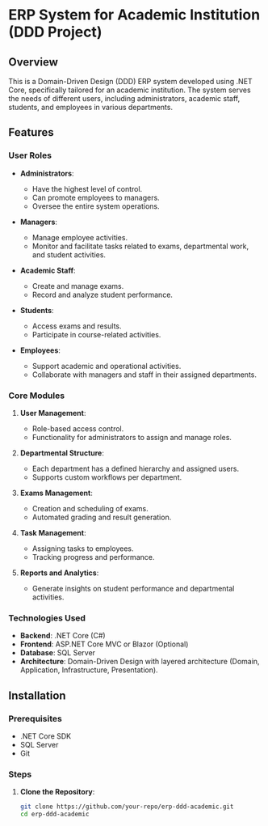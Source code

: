 # ERP System for Academic Institution (DDD Project)

## Overview
This is a Domain-Driven Design (DDD) ERP system developed using .NET Core, specifically tailored for an academic institution. The system serves the needs of different users, including administrators, academic staff, students, and employees in various departments.

## Features

### User Roles
- **Administrators**:
  - Have the highest level of control.
  - Can promote employees to managers.
  - Oversee the entire system operations.
  
- **Managers**:
  - Manage employee activities.
  - Monitor and facilitate tasks related to exams, departmental work, and student activities.
  
- **Academic Staff**:
  - Create and manage exams.
  - Record and analyze student performance.
  
- **Students**:
  - Access exams and results.
  - Participate in course-related activities.
  
- **Employees**:
  - Support academic and operational activities.
  - Collaborate with managers and staff in their assigned departments.

### Core Modules
1. **User Management**:
   - Role-based access control.
   - Functionality for administrators to assign and manage roles.

2. **Departmental Structure**:
   - Each department has a defined hierarchy and assigned users.
   - Supports custom workflows per department.

3. **Exams Management**:
   - Creation and scheduling of exams.
   - Automated grading and result generation.

4. **Task Management**:
   - Assigning tasks to employees.
   - Tracking progress and performance.

5. **Reports and Analytics**:
   - Generate insights on student performance and departmental activities.

### Technologies Used
- **Backend**: .NET Core (C#)
- **Frontend**: ASP.NET Core MVC or Blazor (Optional)
- **Database**: SQL Server
- **Architecture**: Domain-Driven Design with layered architecture (Domain, Application, Infrastructure, Presentation).

## Installation

### Prerequisites
- .NET Core SDK
- SQL Server
- Git

### Steps
1. **Clone the Repository**:
   ```bash
   git clone https://github.com/your-repo/erp-ddd-academic.git
   cd erp-ddd-academic
